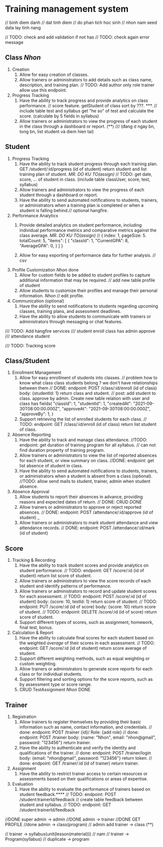 # Training management system
// binh diem danh
// dat tinh diem
// do phan tich hoc sinh
// nhon nam seed data lay tinh nang

// TODO: check and add validation if not has
// TODO: check again error message

## Class _Nhon_

1. Creation
   1. Allow for easy creation of classes.
   2. Allow trainers or administrators to add details such as class name, description, and training plan.
   // TODO: Add author only role trainer allow use this endpoint.
2. Progress Tracking
   1. Have the ability to track progress and provide analytics on class performance.
   // score feature. getStudent of class sort by ???. ***.
   // include table test and syllabus get "he so" of test and calculate the score. (calculate by 5 fields in syllabus)
   2. Allow trainers or administrators to view the progress of each student in the class through a dashboard or report. (**)
   /// (đang ơ ngay bn, tong bn, list student và diem hien tai)

## Student

1. Progress Tracking
   1. Have the ability to track student progress through each training plan.
   GET /student/:id/progress (id of student) return student and list training plan of student.
  _MR. DO KU TO(assign)_
   // TODO: get date, score, ... of student in class. (include table classUser, score, test, syllabus)
   2. Allow trainers and administrators to view the progress of each student through a dashboard or report.
   3. Have the ability to send automated notifications to students, trainers, or administrators when a training plan is completed or when a student is falling behind.// optional hangfire.
2. Performance Analytics
   1. Provide detailed analytics on student performance, including individual performance metrics and comparative metrics against the class average. _MR. DO KU TO(assign)_
   // {
         index: 1,
         pageSize: 5.
         totalCount: 5,
         "items": [
            {
               "classId": 1,
               "CurrentGPA": 8,
               "AverageGPA": 0,
            }
         ]
      }

   2. Allow for easy exporting of performance data for further analysis.
   // csv
3. Profile Customization _Nhon_ done
   1. Allow for custom fields to be added to student profiles to capture additional information that may be required.
   // add new table profile of student
   2. Allow students to customize their profiles and manage their personal information. _Nhon_
   // edit profile.
4. Communication (optional)
   1. Have the ability to send notifications to students regarding upcoming classes, training plans, and assessment deadlines.
   2. Have the ability to allow students to communicate with trainers or administrators through messaging or chat features.

/// TODO: Add hangfire services
/// student enroll class has admin approve
/// attendance student 

/// TODO: Tracking score

## Class/Student

1. Enrollment Management
   1. Allow for easy enrollment of students into classes.
   // problem how to know what class class students belong ? we don't have relationships between them
   // DONE: endpoint: POST /class/:id/enroll (id of class) body: {studentId: 1} return class and student.
   // post: add student to class. approve by admin. Create new table relation with user and class has fields(
      "classId": 1,
      "studentId": 1,
      "createdAt": "2021-09-30T08:00:00.000Z",
      "approveAt": "2021-09-30T08:00:00.000Z",
      "approveBy": 1,
   )
   2. Support retrieving the list of enrolled students for each class.
   // TODO: endpoint: GET /class/:id/enroll (id of class) return list student of class.
2. Absence Reporting
   1. Have the ability to track and manage class attendance.
         //TODO: endpoint:  get duration of training program for all syllabus.
         // can not find duration property of training program.
   2. Allow trainers or administrators to view the list of reported absences for each student, or view summary on class.
         //DONE: endpoint: get list absence of student in class.
   3. Have the ability to send automated notifications to students, trainers, or administrators when a student is absent from a class (optional).
         //TODO: allow send mails to student, trainer, admin when student absence.
3. Absence Approval
   1. Allow students to report their absences in advance, providing reasons and expected dates of return.
   // DONE: CRUD _DONE_
   2. Allow trainers or administrators to approve or reject reported absences.
   // DONE: endpoint: POST /attendance/:id/approve (id of student) _
   3. Allow trainers or administrators to mark student attendance and view attendance records.
   // DONE: endpoint: POST /attendance/:id/mark (id of student)

## Score

1. Tracking & Recording
   1. Have the ability to track student scores and provide analytics on student performance.
   // TODO: endpoint: GET /score/:id (id of student) return list score of student.
   2. Allow trainers or administrators to view the score records of each student and identify patterns of performance.
   3. Allow trainers or administrators to record and update student scores for each assessment.
   // TODO: endpoint: POST /score/:id (id of student) body: {score: 10, testId: 1} return score of student.
   // TODO: endpoint: PUT /score/:id (id of score) body: {score: 10} return score of student.
   // TODO: endpoint: DELETE /score/:id (id of score) return score of student.
   4. Support different types of scores, such as assignment, homework, final test, bonus.
2. Calculation & Report
   1. Have the ability to calculate final scores for each student based on the weighted _average_ of their scores in each assessment.
   // TODO: endpoint: GET /score/:id (id of student) return score average of student.
   2. Support different weighting methods, such as equal weighting or custom weighting.
   3. Allow trainers or administrators to generate score reports for each class or for individual students.
   4. Support filtering and sorting options for the score reports, such as by assessment type or score range.
   5. CRUD TestAssignment _Nhon_ DONE

## Trainer

1. Registration
   1. Allow trainers to register themselves by providing their basic information such as name, contact information, and credentials.
   // done: endpoint: POST /trainer {id}/ Role: {add role}
   // done: endpoint: POST /trainer body: {name: "Nhon", email: "nhon@gmail", password: "123456"} return trainer.
   2. Have the ability to authenticate and verify the identity and qualifications of the trainer.
   // done: endpoint: POST /trainer/login body: {email: "nhon@gmail", password: "123456"} return token.
   // done: endpoint: GET /trainer/:id (id of trainer) return trainer.
2. Assignment
   1. Have the ability to restrict trainer access to certain resources or assessments based on their qualifications or areas of expertise.
3. Evaluation
   1. Have the ability to evaluate the performance of trainers based on student feedback.****
// TODO: endpoint: POST /student:trainerId/feedback
// create table feedback between student and syllabus.
// TODO: endpoint: GET /student:trainerId/feedback

//DONE super admin -> admin
//DONE admin -> trainer
//DONE GET PROFILE
//done admin -> class(program)
// admin add trainer -> class (**)

// trainer -> syllabus(unit(lesson(material))) // nam
// trainer -> Program(syllabus)
// duplicate -> program
